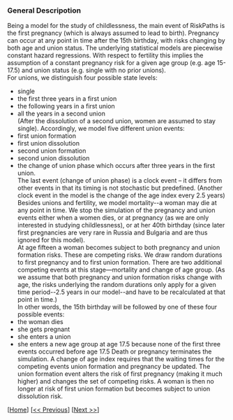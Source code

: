### General Descripotion

Being a model for the study of childlessness, the main event of RiskPaths is the first pregnancy (which is always assumed to lead to birth). Pregnancy can occur at any point in time after the 15th birthday, with risks changing by both age and union status. The underlying statistical models are piecewise constant hazard regressions. With respect to fertility this implies the assumption of a constant pregnancy risk for a given age group (e.g. age 15-17.5) and union status (e.g. single with no prior unions).  
For unions, we distinguish four possible state levels:  
-	single  
-	the first three years in a first union  
-	the following years in a first union  
-	all the years in a second union  
(After the dissolution of a second union, women are assumed to stay single). Accordingly, we model five different union events:  
-	first union formation 
-	first union dissolution 
-	second union formation 
-	second union dissolution 
-	the change of union phase which occurs after three years in the first union.  
The last event (change of union phase) is a clock event – it differs from other events in that its timing is not stochastic but predefined. (Another clock event in the model is the change of the age index every 2.5 years) Besides unions and fertility, we model mortality--a woman may die at any point in time. We stop the simulation of the pregnancy and union events either when a women dies, or at pregnancy (as we are only interested in studying childlessness), or at her 40th birthday (since later first pregnancies are very rare in Russia and Bulgaria and are thus ignored for this model).  
At age fifteen a woman becomes subject to both pregnancy and union formation risks. These are competing risks. We draw random durations to first pregnancy and to first union formation. There are two additional competing events at this stage—mortality and change of age group. (As we assume that both pregnancy and union formation risks change with age, the risks underlying the random durations only apply for a given time period--2.5 years in our model--and have to be recalculated at that point in time.)  
In other words, the 15th birthday will be followed by one of these four possible events:  
-	the woman dies 
-	she gets pregnant  
-	she enters a union 
-	she enters a new age group at age 17.5 because none of the first three events occurred before age 17.5 
Death or pregnancy terminates the simulation. A change of age index requires that the waiting times for the competing events union formation and pregnancy be updated. The union formation event alters the risk of first pregnancy (making it much higher) and changes the set of competing risks. A woman is then no longer at risk of first union formation but becomes subject to union dissolution risk.  


[[Home](#Home)] [[<< Previous](#Introduction)] [[Next >>](#QQQ)]